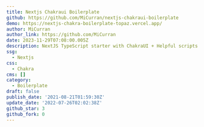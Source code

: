 ```yaml
---
title: Nextjs Chakraui Boilerplate
github: https://github.com/MiCurran/nextjs-chakraui-boilerplate
demo: https://nextjs-chakra-boilerplate-topaz.vercel.app/
author: MiCurran
author_link: https://github.com/MiCurran
date: 2023-11-29T07:08:00.005Z
description: NextJS TypeScript starter with ChakraUI + Helpful scripts
ssg:
  - Nextjs
css:
  - Chakra
cms: []
category:
  - Boilerplate
draft: false
publish_date: '2021-08-21T01:59:30Z'
update_date: '2022-07-26T02:02:38Z'
github_star: 3
github_fork: 0
---
```

